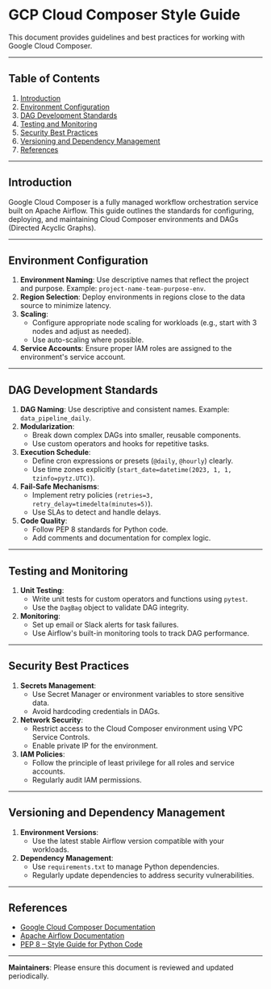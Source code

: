 # GCP Cloud Composer Style Guide

This document provides guidelines and best practices for working with Google Cloud Composer.

---

## Table of Contents
1. [Introduction](#introduction)
2. [Environment Configuration](#environment-configuration)
3. [DAG Development Standards](#dag-development-standards)
4. [Testing and Monitoring](#testing-and-monitoring)
5. [Security Best Practices](#security-best-practices)
6. [Versioning and Dependency Management](#versioning-and-dependency-management)
7. [References](#references)

---

## Introduction

Google Cloud Composer is a fully managed workflow orchestration service built on Apache Airflow. This guide outlines the standards for configuring, deploying, and maintaining Cloud Composer environments and DAGs (Directed Acyclic Graphs).

---

## Environment Configuration

1. **Environment Naming**: Use descriptive names that reflect the project and purpose. Example: `project-name-team-purpose-env`.
2. **Region Selection**: Deploy environments in regions close to the data source to minimize latency.
3. **Scaling**:
   - Configure appropriate node scaling for workloads (e.g., start with 3 nodes and adjust as needed).
   - Use auto-scaling where possible.
4. **Service Accounts**: Ensure proper IAM roles are assigned to the environment's service account.

---

## DAG Development Standards

1. **DAG Naming**: Use descriptive and consistent names. Example: `data_pipeline_daily`.
2. **Modularization**:
   - Break down complex DAGs into smaller, reusable components.
   - Use custom operators and hooks for repetitive tasks.
3. **Execution Schedule**:
   - Define cron expressions or presets (`@daily`, `@hourly`) clearly.
   - Use time zones explicitly (`start_date=datetime(2023, 1, 1, tzinfo=pytz.UTC)`).
4. **Fail-Safe Mechanisms**:
   - Implement retry policies (`retries=3, retry_delay=timedelta(minutes=5)`).
   - Use SLAs to detect and handle delays.
5. **Code Quality**:
   - Follow PEP 8 standards for Python code.
   - Add comments and documentation for complex logic.

---

## Testing and Monitoring

1. **Unit Testing**:
   - Write unit tests for custom operators and functions using `pytest`.
   - Use the `DagBag` object to validate DAG integrity.
2. **Monitoring**:
   - Set up email or Slack alerts for task failures.
   - Use Airflow's built-in monitoring tools to track DAG performance.

---

## Security Best Practices

1. **Secrets Management**:
   - Use Secret Manager or environment variables to store sensitive data.
   - Avoid hardcoding credentials in DAGs.
2. **Network Security**:
   - Restrict access to the Cloud Composer environment using VPC Service Controls.
   - Enable private IP for the environment.
3. **IAM Policies**:
   - Follow the principle of least privilege for all roles and service accounts.
   - Regularly audit IAM permissions.

---

## Versioning and Dependency Management

1. **Environment Versions**:
   - Use the latest stable Airflow version compatible with your workloads.
2. **Dependency Management**:
   - Use `requirements.txt` to manage Python dependencies.
   - Regularly update dependencies to address security vulnerabilities.

---

## References

- [Google Cloud Composer Documentation](https://cloud.google.com/composer/docs)
- [Apache Airflow Documentation](https://airflow.apache.org/docs/apache-airflow/stable/)
- [PEP 8 – Style Guide for Python Code](https://www.python.org/dev/peps/pep-0008/)

---

**Maintainers**: Please ensure this document is reviewed and updated periodically.
